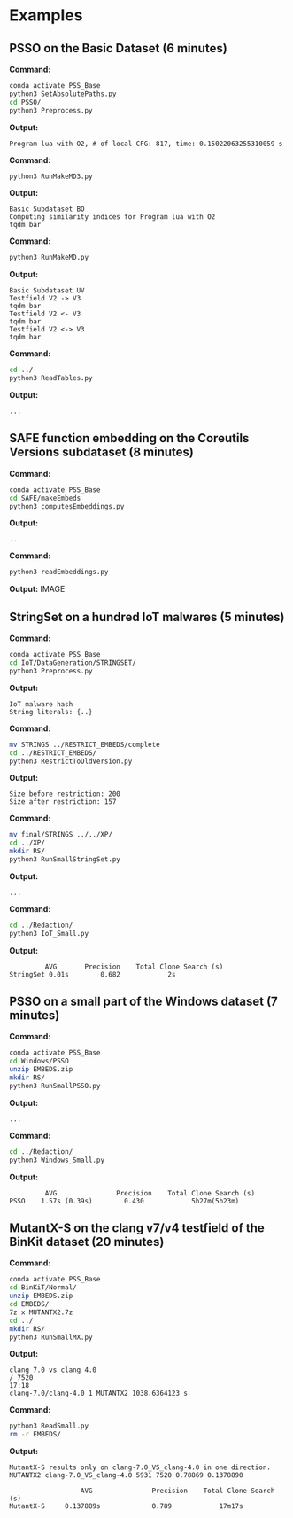 # Examples

## PSSO on the Basic Dataset (6 minutes)

**Command:**
```bash
conda activate PSS_Base
python3 SetAbsolutePaths.py
cd PSSO/
python3 Preprocess.py 
```

**Output:**
```console
Program lua with O2, # of local CFG: 817, time: 0.15022063255310059 s
```

**Command:**
```bash
python3 RunMakeMD3.py
```
**Output:**
```console
Basic Subdataset BO
Computing similarity indices for Program lua with O2
tqdm bar
```

**Command:**
```bash
python3 RunMakeMD.py 
```
**Output:**
```console
Basic Subdataset UV 
Testfield V2 -> V3
tqdm bar
Testfield V2 <- V3
tqdm bar
Testfield V2 <-> V3
tqdm bar
```

**Command:**
```bash
cd ../
python3 ReadTables.py
```

**Output:**
```console
...
```


## SAFE function embedding on the Coreutils Versions subdataset (8 minutes)

**Command:**
```bash
conda activate PSS_Base
cd SAFE/makeEmbeds
python3 computesEmbeddings.py
```
**Output:**
```console
...
```

**Command:**
```bash
python3 readEmbeddings.py
```

**Output:**
IMAGE

## StringSet on a hundred IoT malwares (5 minutes)

**Command:**
```bash
conda activate PSS_Base
cd IoT/DataGeneration/STRINGSET/
python3 Preprocess.py
```
**Output:**
```console
IoT malware hash 
String literals: {..}
```

**Command:**
```bash
mv STRINGS ../RESTRICT_EMBEDS/complete
cd ../RESTRICT_EMBEDS/
python3 RestrictToOldVersion.py
```
**Output:**
```console
Size before restriction: 200
Size after restriction: 157
```

**Command:**
```bash
mv final/STRINGS ../../XP/
cd ../XP/
mkdir RS/
python3 RunSmallStringSet.py 
```

**Output:**
```console
...
```

**Command:**
```bash
cd ../Redaction/
python3 IoT_Small.py
```
**Output:**
```console
         AVG       Precision    Total Clone Search (s)
StringSet 0.01s        0.682            2s
```

## PSSO on a small part of the Windows dataset (7 minutes)

**Command:**
```bash
conda activate PSS_Base
cd Windows/PSSO
unzip EMBEDS.zip
mkdir RS/
python3 RunSmallPSSO.py
```
**Output:**
```console
...
```

**Command:**
```bash
cd ../Redaction/
python3 Windows_Small.py
```
**Output:**
```console
         AVG               Precision    Total Clone Search (s)
PSSO    1.57s (0.39s)        0.430            5h27m(5h23m)
```

## MutantX-S  on the clang v7/v4 testfield of the BinKit dataset (20 minutes)

**Command:**
```bash
conda activate PSS_Base
cd BinKiT/Normal/
unzip EMBEDS.zip
cd EMBEDS/
7z x MUTANTX2.7z
cd ../
mkdir RS/
python3 RunSmallMX.py
```
**Output:**
```console
clang 7.0 vs clang 4.0
/ 7520
17:18
clang-7.0/clang-4.0 1 MUTANTX2 1038.6364123 s
```

**Command:**
```bash
python3 ReadSmall.py
rm -r EMBEDS/
```
**Output:**
```console
MutantX-S results only on clang-7.0_VS_clang-4.0 in one direction.
MUTANTX2 clang-7.0_VS_clang-4.0 5931 7520 0.78869 0.1378890

                  AVG               Precision    Total Clone Search (s)
MutantX-S     0.137889s             0.789            17m17s
```
